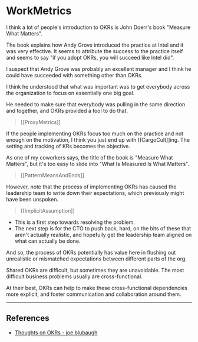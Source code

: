 # WorkMetrics

I think a lot of people's introduction to OKRs is John Doerr's book "Measure What Matters".

The book explains how Andy Grove introduced the practice at Intel and it was very effective. It seems to attribute the success to the practice itself and seems to say "if you adopt OKRs, you will succeed like Intel did".

I suspect that Andy Grove was probably an excellent manager and I think he could have succeeded with something other than OKRs.

I think he understood that what was important was to get everybody across the organization to focus on essentially one big goal.

He needed to make sure that everybody was pulling in the same direction and together, and OKRs provided a tool to do that.

> [[ProxyMetrics]]

If the people implementing OKRs focus too much on the practice and not enough on the motivation, I think you just end up with [[CargoCult]]ing. The setting and tracking of KRs becomes the objective.

As one of my coworkers says, the title of the book is "Measure What Matters", but it's too easy to slide into "What Is Measured Is What Matters".

> [[PatternMeansAndEnds]]

However, note that the process of implementing OKRs has caused the leadership team to write down their expectations, which previously might have been unspoken.

> [[ImplicitAssumption]]

- This is a first step towards resolving the problem.
- The next step is for the CTO to push back, hard, on the bits of these that aren't actually realistic, and hopefully get the leadership team aligned on what can actually be done.

And so, the process of OKRs potentially has value here in flushing out unrealistic or mismatched expectations between different parts of the org.

Shared OKRs are difficult, but sometimes they are unavoidable. The most difficult business problems usually are cross-functional.

At their best, OKRs can help to make these cross-functional dependencies more explicit, and foster communication and collaboration around them.

___

## References

- [Thoughts on OKRs - joe blubaugh](https://joeblu.com/blog/2022_05_okrs/)
